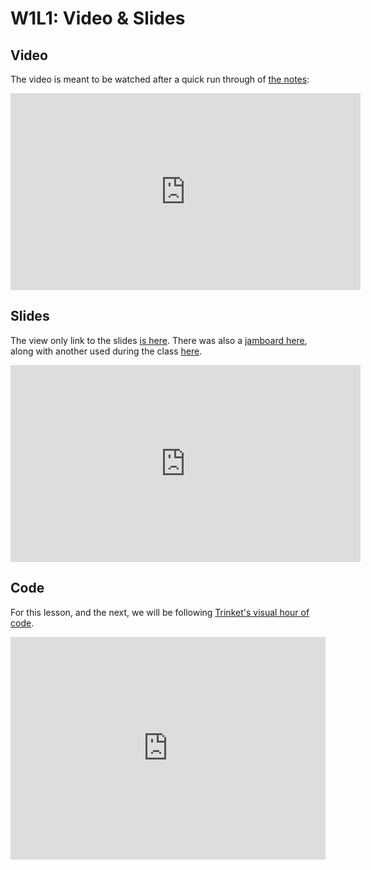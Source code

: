 # W1L1: Video & Slides

## Video

The video is meant to be watched after a quick run through of [the notes](./lecture_1.md):

<div class="iframe-container">
<iframe width="560" height="315" src="https://www.youtube-nocookie.com/embed/f5YCTJmtW-0" frameborder="0" allow="accelerometer; autoplay; encrypted-media; gyroscope; picture-in-picture" allowfullscreen></iframe>
</div>

## Slides

The view only link to the slides [is here](https://docs.google.com/presentation/d/1oU2AzdoeldyLow2Z-CbIgWVDAzFvBHsI-LxxrvX1ntc/edit?usp=sharing). There was also a [jamboard here](https://jamboard.google.com/d/1PKDJfvteB4NCwg4mFhyayKwq8jIeJ63jyrMGEqrILIo/edit?usp=sharing), along with another used during the class [here](https://jamboard.google.com/d/1TCQ6vsnaNCAjPSwgoMV6mXDZfqz1pOeOTMl7brk-6s0/edit?usp=sharing).

<div class="iframe-container">
<iframe src="https://docs.google.com/presentation/d/e/2PACX-1vQXr-Ol4-83n9bjdELOOdfAtOhBFefDm-g-NsdAA6mhIx4OvcC4JLZztHTzA-wWOaCgl0fYExw2yw4U/embed?start=false&loop=false&delayms=5000" frameborder="0" width="560" height="315" allowfullscreen="true" mozallowfullscreen="true" webkitallowfullscreen="true"></iframe>
</div>

## Code

For this lesson, and the next, we will be following [Trinket's visual hour of code](https://hourofpython.trinket.io/a-visual-introduction-to-python#/welcome/an-hour-of-code).

<div class="iframe-container">
<iframe src="https://trinket.io/embed/python/0396fa17fc" width="100%" height="356" frameborder="0" marginwidth="0" marginheight="0" allowfullscreen></iframe>
</div>
